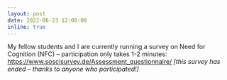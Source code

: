 ```yaml
---
layout: post
date: 2022-06-23 12:00:00
inline: true
---
```

My fellow students and I are currently running a survey on Need for Cognition (NFC) – participation only takes 1-2 minutes: <a href="https://www.soscisurvey.de/Assessment_questionnaire/" target="_blank">https://www.soscisurvey.de/Assessment_questionnaire/</a> <em>[this survey has ended – thanks to anyone who participated!]</em>